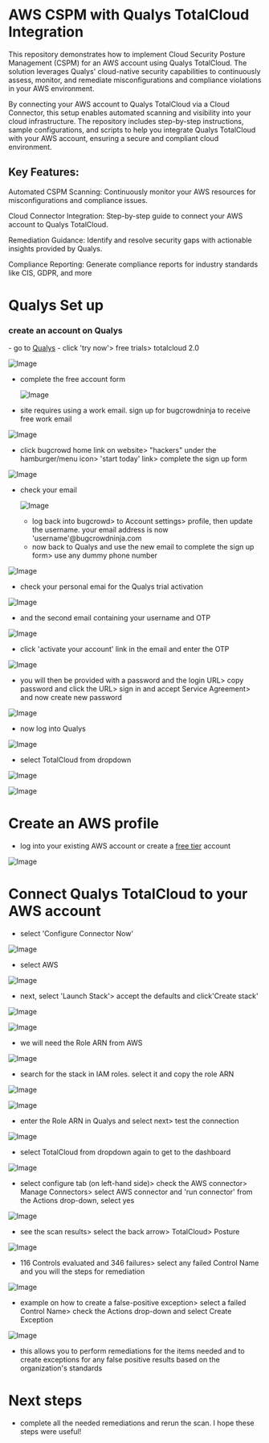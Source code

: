 # AWS CSPM with Qualys TotalCloud Integration

This repository demonstrates how to implement Cloud Security Posture Management (CSPM) for an AWS account using Qualys TotalCloud. The solution leverages Qualys' cloud-native security capabilities to continuously assess, monitor, and remediate misconfigurations and compliance violations in your AWS environment.

By connecting your AWS account to Qualys TotalCloud via a Cloud Connector, this setup enables automated scanning and visibility into your cloud infrastructure. The repository includes step-by-step instructions, sample configurations, and scripts to help you integrate Qualys TotalCloud with your AWS account, ensuring a secure and compliant cloud environment.

<h2>Key Features:</h2>
Automated CSPM Scanning: Continuously monitor your AWS resources for misconfigurations and compliance issues.

Cloud Connector Integration: Step-by-step guide to connect your AWS account to Qualys TotalCloud.

Remediation Guidance: Identify and resolve security gaps with actionable insights provided by Qualys.

Compliance Reporting: Generate compliance reports for industry standards like CIS, GDPR, and more

# Qualys Set up
<h3>create an account on Qualys</h3>
- go to <a href="https://www.qualys.com/">Qualys</a>
- click 'try now'> free trials> totalcloud 2.0 

![Image](https://github.com/user-attachments/assets/c0642f59-b9be-4229-9117-e3585b664b36)
- complete the free account form

  ![Image](https://github.com/user-attachments/assets/025e9a18-01c5-4e31-8bcf-d5dcabb2b01b)
- site requires using a work email. sign up for bugcrowdninja to receive free work email

![Image](https://github.com/user-attachments/assets/53bd6573-82b0-4b2f-a168-0fd4554b27fd)
- click bugcrowd home link on website> "hackers" under the hamburger/menu icon> 'start today' link> complete the sign up form

![Image](https://github.com/user-attachments/assets/a4354e75-0c20-4c00-9efc-d5301ab1b916)
- check your email

  ![Image](https://github.com/user-attachments/assets/86136862-9956-456f-9a96-04242b97c9d3)
  - log back into bugcrowd> to Account settings> profile, then update the username. your email address is now 'username'@bugcrowdninja.com
  - now back to Qualys and use the new email to complete the sign up form> use any dummy phone number
 
![Image](https://github.com/user-attachments/assets/08d06b5b-1732-4ded-a8ec-6682be70b554)
- check your personal emai for the Qualys trial activation

![Image](https://github.com/user-attachments/assets/ab5323e1-6064-4202-a017-7af5296c04ee)
- and the second email containing your username and OTP

![Image](https://github.com/user-attachments/assets/dbcdaefd-be43-42f2-9b76-d1eb0eabe140)
- click 'activate your account' link in the email and enter the OTP

![Image](https://github.com/user-attachments/assets/cecf96ab-c6af-4ac7-a9ff-17aac59cbfc7)
- you will then be provided with a password and the login URL> copy password and click the URL> sign in and accept Service Agreement> and now create new password

![Image](https://github.com/user-attachments/assets/ba412ae2-5ed7-41d1-a2b5-e89a8afbc390)
- now log into Qualys

![Image](https://github.com/user-attachments/assets/cf819d9c-ca31-463f-9820-ea6953c28477)
- select TotalCloud from dropdown

![Image](https://github.com/user-attachments/assets/21760953-c938-4192-9771-3461ca22bb3f)

![Image](https://github.com/user-attachments/assets/9f891589-4e87-470d-b4a2-bf416a0b0d8c)

# Create an AWS profile
- log into your existing AWS account or create a <a href="https://aws.amazon.com/free/?gclid=Cj0KCQiAlbW-BhCMARIsADnwaspO8i986yG0D4XdFCOsR7gJqPp9MAmMN26Z8HKg3Kn4762WLOcp6T0aApCxEALw_wcB&trk=78b916d7-7c94-4cab-98d9-0ce5e648dd5f&sc_channel=ps&ef_id=Cj0KCQiAlbW-BhCMARIsADnwaspO8i986yG0D4XdFCOsR7gJqPp9MAmMN26Z8HKg3Kn4762WLOcp6T0aApCxEALw_wcB:G:s&s_kwcid=AL!4422!3!432339156165!e!!g!!aws%20free%20tier%20account!9572385111!102212379047&all-free-tier.sort-by=item.additionalFields.SortRank&all-free-tier.sort-order=asc&awsf.Free%20Tier%20Types=*all&awsf.Free%20Tier%20Categories=*all">free tier</a> account

![Image](https://github.com/user-attachments/assets/5cc88a93-4403-47b9-93d8-96d7aa02b2dd)
# Connect Qualys TotalCloud to your AWS account
- select 'Configure Connector Now'

![Image](https://github.com/user-attachments/assets/bb384058-7a27-4466-b2f3-ebfc6e8e0d82)
- select AWS

![Image](https://github.com/user-attachments/assets/e0538a6f-1760-4c99-affc-c1502732a84c)
- next, select 'Launch Stack'> accept the defaults and click'Create stack'

![Image](https://github.com/user-attachments/assets/0bb2ace8-f8d4-4093-896a-4e1c5898c25e)

![Image](https://github.com/user-attachments/assets/5944fc13-0570-4d23-bb0f-14d9e9c1b733)
- we will need the Role ARN from AWS

![Image](https://github.com/user-attachments/assets/1b85f10e-b964-4187-96d2-691338600f48)
- search for the stack in IAM roles. select it and copy the role ARN

![Image](https://github.com/user-attachments/assets/35d02417-f1ef-4ad0-99d6-ad5dc8083d93)

![Image](https://github.com/user-attachments/assets/90a28ca8-84aa-4391-9e39-e8f47495e25c)
- enter the Role ARN in Qualys and select next> test the connection

![Image](https://github.com/user-attachments/assets/8123cd8a-b4bd-4dd2-94b4-ed65ce20a467)
- select TotalCloud from dropdown again to get to the dashboard

![Image](https://github.com/user-attachments/assets/2cce3359-1ec8-4ca0-b874-62c25dc5a12d)
- select configure tab (on left-hand side)> check the AWS connector> Manage Connectors> select AWS connector and 'run connector' from the Actions drop-down, select yes

![Image](https://github.com/user-attachments/assets/e5e450f1-8b01-4d59-8fa5-6a22df3dd2c4)
- see the scan results> select the back arrow> TotalCloud> Posture

![Image](https://github.com/user-attachments/assets/33c6c480-55b5-4333-8f20-b9bdad1ed54f)
- 116 Controls evaluated  and 346 failures> select any failed Control Name and you will the steps for remediation

![Image](https://github.com/user-attachments/assets/81bab2f9-7ad7-441d-a546-7db76e1c81ca)
- example on how to create a false-positive exception> select a failed Control Name> check the Actions drop-down and select Create Exception

![Image](https://github.com/user-attachments/assets/3a53d196-f674-43a3-85d4-6b7113619d22)
- this allows you to perform remediations for the items needed and to create exceptions for any false positive results based on the organization's standards
# Next steps
- complete all the needed remediations and rerun the scan. I hope these steps were useful!
